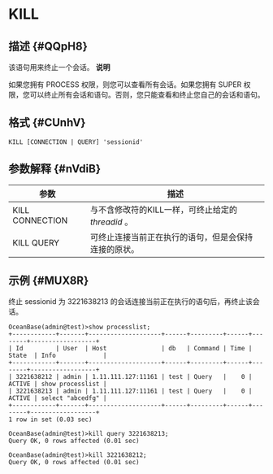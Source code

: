 KILL 
=========================



描述 {#QQpH8}
-----------

该语句用来终止一个会话。
**说明**



如果您拥有 PROCESS 权限，则您可以查看所有会话。如果您拥有 SUPER 权限，您可以终止所有会话和语句。否则，您只能查看和终止您自己的会话和语句。

格式 {#CUnhV}
-----------

    KILL [CONNECTION | QUERY] 'sessionid'



参数解释 {#nVdiB}
-------------



|     **参数**      |              **描述**               |
|-----------------|-----------------------------------|
| KILL CONNECTION | 与不含修改符的KILL一样，可终止给定的 *threadid* 。 |
| KILL QUERY      | 可终止连接当前正在执行的语句，但是会保持连接的原状。        |



示例 {#MUX8R}
-----------

终止 sessionid 为 3221638213 的会话连接当前正在执行的语句后，再终止该会话。

    OceanBase(admin@test)>show processlist;
    +------------+-------+--------------------+------+---------+------+--------+------------------+
    | Id         | User  | Host               | db   | Command | Time | State  | Info             |
    +------------+-------+--------------------+------+---------+------+--------+------------------+
    | 3221638212 | admin | 1.11.111.127:11161 | test | Query   |    0 | ACTIVE | show processlist |
    | 3221638213 | admin | 1.11.111.127:11161 | test | Query   |    0 | ACTIVE | select "abcedfg" |
    +------------+-------+--------------------+------+---------+------+--------+------------------+
    1 row in set (0.03 sec)
    
    OceanBase(admin@test)>kill query 3221638213;
    Query OK, 0 rows affected (0.01 sec)
    
    OceanBase(admin@test)>kill 3221638212;
    Query OK, 0 rows affected (0.01 sec)



